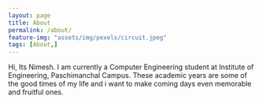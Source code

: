 ```yaml
---
layout: page
title: About
permalink: /about/
feature-img: "assets/img/pexels/circuit.jpeg"
tags: [About,]
---
```


Hi, Its Nimesh. I am currently a Computer Engineering student at Institute of Engineering, Paschimanchal Campus. These academic years are some of the good times of my life and i want to make coming days even memorable and fruitful ones.
 
